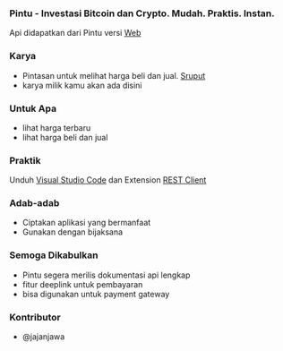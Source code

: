 ### Pintu - Investasi Bitcoin dan Crypto. Mudah. Praktis. Instan.
Api didapatkan dari Pintu versi [Web](https://app.pintu.co.id)

### Karya
- Pintasan untuk melihat harga beli dan jual. [Sruput](https://jajanjawa.github.io/pintu/)
- karya milik kamu akan ada disini

### Untuk Apa
- lihat harga terbaru
- lihat harga beli dan jual

### Praktik
Unduh [Visual Studio Code](https://code.visualstudio.com) dan Extension [REST Client](https://marketplace.visualstudio.com/items?itemName=humao.rest-client)

### Adab-adab
- Ciptakan aplikasi yang bermanfaat
- Gunakan dengan bijaksana

### Semoga Dikabulkan
- Pintu segera merilis dokumentasi api lengkap
- fitur deeplink untuk pembayaran
- bisa digunakan untuk payment gateway

### Kontributor
- @jajanjawa